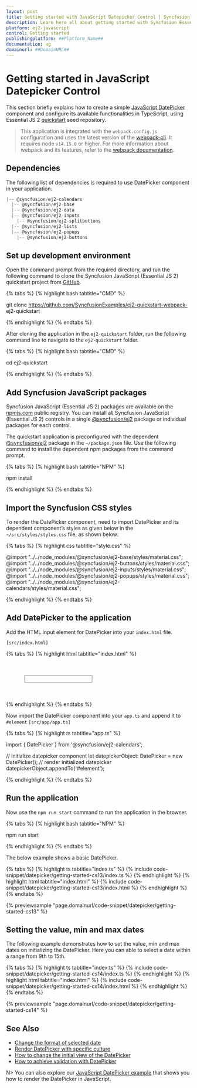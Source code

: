 ```yaml
---
layout: post
title: Getting started with JavaScript Datepicker Control | Syncfusion
description: Learn here all about getting started with Syncfusion Essential JavaScript Datepicker control, it's elements and more.
platform: ej2-javascript
control: Getting started 
publishingplatform: ##Platform_Name##
documentation: ug
domainurl: ##DomainURL##
---
```


# Getting started in JavaScript Datepicker Control

This section briefly explains how to create a simple [JavaScript DatePicker](https://www.syncfusion.com/javascript-controls/js-datepicker) component and configure its available functionalities in TypeScript, using Essential JS 2 [quickstart](https://github.com/SyncfusionExamples/ej2-quickstart-webpack-) seed repository.

> This application is integrated with the `webpack.config.js` configuration and uses the latest version of the [webpack-cli](https://webpack.js.org/api/cli/#commands). It requires node `v14.15.0` or higher. For more information about webpack and its features, refer to the [webpack documentation](https://webpack.js.org/guides/getting-started/).

## Dependencies

The following list of dependencies is required to use DatePicker component in your application.

```javascript
|-- @syncfusion/ej2-calendars
  |-- @syncfusion/ej2-base
  |-- @syncfusion/ej2-data
  |-- @syncfusion/ej2-inputs
    |-- @syncfusion/ej2-splitbuttons
  |-- @syncfusion/ej2-lists
  |-- @syncfusion/ej2-popups
    |-- @syncfusion/ej2-buttons
```

## Set up development environment

Open the command prompt from the required directory, and run the following command to clone the Syncfusion JavaScript (Essential JS 2) quickstart project from [GitHub](https://github.com/SyncfusionExamples/ej2-quickstart-webpack-).

{% tabs %}
{% highlight bash tabtitle="CMD" %}

git clone https://github.com/SyncfusionExamples/ej2-quickstart-webpack- ej2-quickstart

{% endhighlight %}
{% endtabs %}

After cloning the application in the `ej2-quickstart` folder, run the following command line to navigate to the `ej2-quickstart` folder.

{% tabs %}
{% highlight bash tabtitle="CMD" %}

cd ej2-quickstart

{% endhighlight %}
{% endtabs %}

## Add Syncfusion JavaScript packages

Syncfusion JavaScript (Essential JS 2) packages are available on the [npmjs.com](https://www.npmjs.com/~syncfusionorg) public registry. You can install all Syncfusion JavaScript (Essential JS 2) controls in a single [@syncfusion/ej2](https://www.npmjs.com/package/@syncfusion/ej2) package or individual packages for each control.

The quickstart application is preconfigured with the dependent [@syncfusion/ej2](https://www.npmjs.com/package/@syncfusion/ej2) package in the `~/package.json` file. Use the following command to install the dependent npm packages from the command prompt.

{% tabs %}
{% highlight bash tabtitle="NPM" %}

npm install

{% endhighlight %}
{% endtabs %}

## Import the Syncfusion CSS styles

To render the DatePicker component, need to import DatePicker and its dependent component’s styles as given below in the `~/src/styles/styles.css` file, as shown below: 

{% tabs %}
{% highlight css tabtitle="style.css" %}

@import "../../node_modules/@syncfusion/ej2-base/styles/material.css";
@import "../../node_modules/@syncfusion/ej2-buttons/styles/material.css";
@import "../../node_modules/@syncfusion/ej2-inputs/styles/material.css";
@import "../../node_modules/@syncfusion/ej2-popups/styles/material.css";
@import "../../node_modules/@syncfusion/ej2-calendars/styles/material.css";

{% endhighlight %}
{% endtabs %}

## Add DatePicker to the application

Add the HTML input element for DatePicker into your `index.html` file.

`[src/index.html]`

{% tabs %}
{% highlight html tabtitle="index.html" %}

<!DOCTYPE html>
<html lang="en">

<head>
    <title>Essential JS 2 DatePicker component</title>
    <meta charset="utf-8" />
    <meta name="viewport" content="width=device-width, initial-scale=1.0, user-scalable=no" />
    <meta name="description" content="Essential JS 2" />
    <meta name="author" content="Syncfusion" />
    <link rel="shortcut icon" href="resources/favicon.ico" />
    <link href="https://maxcdn.bootstrapcdn.com/bootstrap/3.3.7/css/bootstrap.min.css" rel="stylesheet" />
</head>

<body>
    <div style="margin: 50px;">
        <!--element which is going to render the DatePicker-->
        <input id="element"/>
    </div>

</body>

</html>

{% endhighlight %}
{% endtabs %}

Now import the  DatePicker component into your `app.ts` and append it to `#element`
`[src/app/app.ts]`

{% tabs %}
{% highlight ts tabtitle="app.ts" %}

import { DatePicker } from '@syncfusion/ej2-calendars';

// initialize datepicker component
let datepickerObject: DatePicker = new DatePicker();
// render initialized datepicker
datepickerObject.appendTo('#element');

{% endhighlight %}
{% endtabs %}

## Run the application

Now use the `npm run start` command to run the application in the browser.

{% tabs %}
{% highlight bash tabtitle="NPM" %}

npm run start

{% endhighlight %}
{% endtabs %}

The below example shows a basic DatePicker.

{% tabs %}
{% highlight ts tabtitle="index.ts" %}
{% include code-snippet/datepicker/getting-started-cs13/index.ts %}
{% endhighlight %}
{% highlight html tabtitle="index.html" %}
{% include code-snippet/datepicker/getting-started-cs13/index.html %}
{% endhighlight %}
{% endtabs %}
          
{% previewsample "page.domainurl/code-snippet/datepicker/getting-started-cs13" %}

## Setting the value, min and max dates

The following example demonstrates how to set the value, min and max dates on initializing the DatePicker. Here you can able to select a date within a range from 9th to 15th.

{% tabs %}
{% highlight ts tabtitle="index.ts" %}
{% include code-snippet/datepicker/getting-started-cs14/index.ts %}
{% endhighlight %}
{% highlight html tabtitle="index.html" %}
{% include code-snippet/datepicker/getting-started-cs14/index.html %}
{% endhighlight %}
{% endtabs %}
          
{% previewsample "page.domainurl/code-snippet/datepicker/getting-started-cs14" %}

## See Also

* [Change the format of selected date](./date-format)
* [Render DatePicker with specific culture](./globalization)
* [How to change the initial view of the DatePicker](./date-views)
* [How to achieve validation with DatePicker](./how-to/client-side-validation)

N> You can also explore our [JavaScript DatePicker example](https://ej2.syncfusion.com/demos/#/bootstrap5/datepicker/default.html) that shows you how to render the DatePicker in JavaScript.